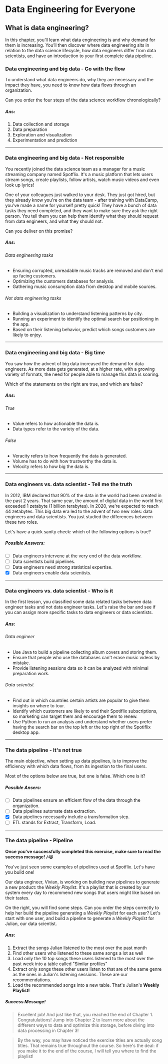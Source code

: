 # Data Engineering for Everyone

## What is data engineering?
In this chapter, you’ll learn what data engineering is and why demand for them is increasing. You’ll then discover where data engineering sits in relation to the data science lifecycle, how data engineers differ from data scientists, and have an introduction to your first complete data pipeline.

### Data engineering and big data - Go with the flow
To understand what data engineers do, why they are necessary and the impact they have, you need to know how data flows through an organization.

Can you order the four steps of the data science workflow chronologically?
##### Ans:
1. Data collection and storage
2. Data preparation
3. Exploration and visualization
4. Experimentation and prediction
---

### Data engineering and big data - Not responsible
You recently joined the data science team as a manager for a music streaming company named Spotflix. It's a music platform that lets users stream songs, create playlists, follow artists, watch music videos and even look up lyrics!

One of your colleagues just walked to your desk. They just got hired, but they already know you're on the data team - after training with DataCamp, you've made a name for yourself pretty quick! They have a bunch of data tasks they need completed, and they want to make sure they ask the right person. You tell them you can help them identify what they should request from data engineers, and what they should not.

Can you deliver on this promise?
##### Ans:
###### Data engineering tasks
* Ensuring corrupted, unreadable music tracks are removed and don't end up facing customers.
* Optimizing the customers databases for analysis.
* Gathering music consumption data from desktop and mobile sources.

###### Not data engineering tasks
* Building a visualization to understand listening patterns by city.
* Running an experiment to identify the optimal search bar positioning in the app.
* Based on their listening behavior, predict which songs customers are likely to enjoy.
---

### Data engineering and big data - Big time
You saw how the advent of big data increased the demand for data engineers. As more data gets generated, at a higher rate, with a growing variety of formats, the need for people able to manage this data is soaring.

Which of the statements on the right are true, and which are false?
##### Ans:
###### True
* Value refers to how actionable the data is.
* Data types refer to the variety of the data.

###### False
* Veracity refers to how frequently the data is generated.
* Volume has to do with how trustworthy the data is.
* Velocity refers to how big the data is.
---

### Data engineers vs. data scientist - Tell me the truth
In 2012, IBM declared that 90% of the data in the world had been created in the past 2 years. That same year, the amount of digital data in the world first exceeded 1 zetabyte (1 billion terabytes). In 2020, we're expected to reach 44 zetabytes. This big data era led to the advent of two new roles: data engineers and data scientists. You just studied the differences between these two roles.

Let's have a quick sanity check: which of the following options is true?

##### Possible Answers:
- [ ] Data engineers intervene at the very end of the data workflow.
- [ ] Data scientists build pipelines.
- [ ] Data engineers need strong statistical expertise.
- [x] Data engineers enable data scientists.
---

### Data engineers vs. data scientist - Who is it
In the first lesson, you classified some data related tasks between data engineer tasks and not data engineer tasks. Let's raise the bar and see if you can assign more specific tasks to data engineers or data scientists.

##### Ans:
###### Data engineer
* Use Java to build a pipeline collecting album covers and storing them.
* Ensure that people who use the databases can't erase music videos by mistake.
* Provide listening sessions data so it can be analyzed with minimal preparation work.

###### Data scientist
* Find out in which countries certain artists are popular to give them insights on where to tour.
* Identify which customers are likely to end their Spotiflix subscriptions, so marketing can target them and encourage them to renew.
* Use Python to run an analysis and understand whether users prefer having the search bar on the top left or the top right of the Spotiflix desktop app.
---

### The data pipeline - It's not true
The main objective, when setting up data pipelines, is to improve the efficiency with which data flows, from its ingestion to the final users.

Most of the options below are true, but one is false. Which one is it?

##### Possible Ansers:
- [ ] Data pipelines ensure an efficient flow of the data through the organization.
- [ ] Data pipelines automate data extraction.
- [x] Data pipelines necessarily include a transformation step.
- [ ] ETL stands for Extract, Transform, Load.
---

### The data pipeline - Pipeline
**Once you've successfully completed this exercise, make sure to read the success message! 🎶😉**

You've just seen some examples of pipelines used at Spotflix. Let's have you build one!

Our data engineer, Vivian, is working on building new pipelines to generate a new product: the *Weekly Playlist*. It's a playlist that is created by our system every day to recommend new songs that users might like based on their tastes.

On the right, you will find some steps. Can you order the steps correctly to help her build the pipeline generating a *Weekly Playlist* for each user? Let's start with one user, and build a pipeline to generate a *Weekly Playlist* for Julian, our data scientist.

##### Ans:
1. Extract the songs Julian listened to the most over the past month
2. Find other users who listened to these same songs a lot as well
3. Load only the 10 top songs these users listened to the most over the past week into a table called "Similar profiles"
4. Extract only songs these other users listen to that are of the same genre as the ones in Julian's listening sessions. These are our recommendations.
5. Load the recommended songs into a new table. That's Julian's **Weekly Playlist!**

##### Success Message!
> Excellent job! And just like that, you reached the end of Chapter 1. Congratulations! Jump into Chapter 2 to learn more about the different ways to data and optimize this storage, before diving into data processing in Chapter 3!

>By the way, you may have noticed the exercise titles are actually song titles. That remains true throughout the course. So here's the deal: if you make it to the end of the course, I will tell you where to find the playlist!
